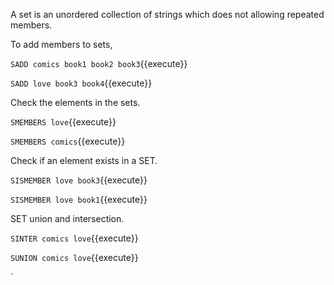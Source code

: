 A set is an unordered collection of strings which does not allowing repeated members.



To add members to sets,

`SADD comics book1 book2 book3`{{execute}}

`SADD love book3 book4`{{execute}}

Check the elements in the sets.

`SMEMBERS love`{{execute}}

`SMEMBERS comics`{{execute}}

Check if an element exists in a SET.

`SISMEMBER love book3`{{execute}}

`SISMEMBER love book1`{{execute}}

SET union and intersection.

`SINTER comics love`{{execute}}

`SUNION comics love`{{execute}}

`